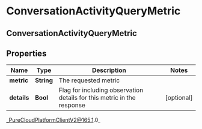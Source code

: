 # ConversationActivityQueryMetric

## ConversationActivityQueryMetric

## Properties

|Name | Type | Description | Notes|
|------------ | ------------- | ------------- | -------------|
| **metric** | **String** | The requested metric | |
| **details** | **Bool** | Flag for including observation details for this metric in the response | [optional] |



_PureCloudPlatformClientV2@165.1.0_
